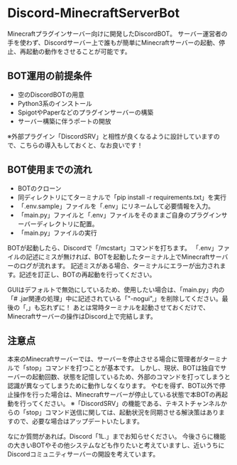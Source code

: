 # Discord-MinecraftServerBot

Minecraftプラグインサーバー向けに開発したDiscordBOT。
サーバー運営者の手を使わず、Discordサーバー上で誰もが簡単にMinecraftサーバーの起動、停止、再起動の動作をさせることが可能です。

## BOT運用の前提条件

* 空のDiscordBOTの用意
* Python3系のインストール
* SpigotやPaperなどのプラグインサーバーの構築
* サーバー構築に伴うポートの開放

※外部プラグイン「DiscordSRV」と相性が良くなるように設計していますので、こちらの導入もしておくと、なお良いです！

## BOT使用までの流れ

* BOTのクローン
* 同ディレクトリにてターミナルで「pip install -r requirements.txt」を実行
* 「.env.sample」ファイルを「.env」にリネームして必要情報を入力。
* 「main.py」ファイルと「.env」ファイルをそのままご自身のプラグインサーバーディレクトリに配置。
* 「main.py」ファイルの実行

BOTが起動したら、Discordで「/mcstart」コマンドを打ちます。
「.env」ファイルの記述にミスが無ければ、BOTを起動したターミナル上でMinecraftサーバーのログが流れます。
記述ミスがある場合、ターミナルにエラーが出力されます。記述を訂正し、BOTの再起動を行ってください。

GUIはデフォルトで無効にしているため、使用したい場合は、「main.py」内の「# .jar関連の処理」中に記述されている「"-nogui",」を削除してください。最後の「,」も忘れずに！
あとは常時ターミナルを起動させておくだけで、Minecraftサーバーの操作はDiscord上で完結します。

## 注意点

本来のMinecraftサーバーでは、サーバーを停止させる場合に管理者がターミナルで「stop」コマンドを打つことが基本です。
しかし、現状、BOTは独自でサーバーの起動回数、状態を記憶しているため、外部のコマンドを打ってしまうと認識が異なってしまうために動作しなくなります。
やむを得ず、BOT以外で停止操作を行った場合は、Minecraftサーバーが停止している状態で本BOTの再起動を行ってください。
※「DiscordSRV」の機能である、テキストチャンネルからの「stop」コマンド送信に関しては、起動状況を同期させる解決策はありますので、必要な場合はアップデートいたします。

なにか質問があれば。Discord「1L.」までお知らせください。
今後さらに機能の大きいBOTやその他システムなども作りたいと考えていますし、近いうちにDiscordコミュニティサーバーの開設を考えています。

